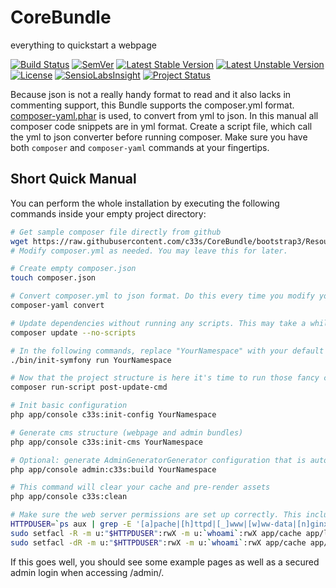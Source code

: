 CoreBundle
==========

everything to quickstart a webpage

[![Build Status]](https://travis-ci.org/c33s/CoreBundle)
[![SemVer]](http://semver.org)
[![Latest Stable Version]](https://packagist.org/packages/c33s/core-bundle) 
[![Latest Unstable Version]](https://packagist.org/packages/c33s/core-bundle) 
[![License]](https://packagist.org/packages/c33s/core-bundle)
[![SensioLabsInsight]](https://insight.sensiolabs.com/projects/c0b45e1c-695f-45d9-ac81-ce2c21ddbb7e)
[![Project Status]](http://stillmaintained.com/c33s/CoreBundle)


Because json is not a really handy format to read and it also lacks in commenting support, this Bundle supports the composer.yml format. [composer-yaml.phar](https://github.com/igorw/composer-yaml) 
is used, to convert from yml to json. In this manual all composer code snippets are in yml format. Create a script file, which call the yml to json converter before running composer. Make sure you 
have both `composer` and `composer-yaml` commands at your fingertips.

## Short Quick Manual

You can perform the whole installation by executing the following commands inside your empty project directory:      

```sh
# Get sample composer file directly from github
wget https://raw.githubusercontent.com/c33s/CoreBundle/bootstrap3/Resources/files/composer-example.yml -O composer.yml --no-check-certificate
# Modify composer.yml as needed. You may leave this for later.

# Create empty composer.json
touch composer.json

# Convert composer.yml to json format. Do this every time you modify your composer.yml
composer-yaml convert

# Update dependencies without running any scripts. This may take a while.
composer update --no-scripts

# In the following commands, replace "YourNamespace" with your default Namespace prefix you want to use for this project's bundles. Keep it short but helpful.
./bin/init-symfony run YourNamespace

# Now that the project structure is here it's time to run those fancy composer scripts
composer run-script post-update-cmd

# Init basic configuration
php app/console c33s:init-config YourNamespace

# Generate cms structure (webpage and admin bundles)
php app/console c33s:init-cms YourNamespace

# Optional: generate AdminGeneratorGenerator configuration that is automatically patched and correctly integrated into your project
php app/console admin:c33s:build YourNamespace

# This command will clear your cache and pre-render assets
php app/console c33s:clean

# Make sure the web server permissions are set up correctly. This includes the path for media uploads as well as the sqlite database used by default.
HTTPDUSER=`ps aux | grep -E '[a]pache|[h]ttpd|[_]www|[w]ww-data|[n]ginx' | grep -v root | head -1 | cut -d\  -f1`
sudo setfacl -R -m u:"$HTTPDUSER":rwX -m u:`whoami`:rwX app/cache app/logs app/data web/media
sudo setfacl -dR -m u:"$HTTPDUSER":rwX -m u:`whoami`:rwX app/cache app/logs app/data web/media

```

If this goes well, you should see some example pages as well as a secured admin login when accessing /admin/.


<!-- === references ============================================================================ -->
<!-- badges -->
[Build Status]:            https://img.shields.io/travis/c33s/CoreBundle.svg
[SemVer]:                  https://img.shields.io/:semver-master-orange.svg
[Latest Stable Version]:   https://poser.pugx.org/c33s/core-bundle/v/stable.png
[Latest Unstable Version]: https://poser.pugx.org/c33s/core-bundle/v/unstable.png
[License]:                 https://poser.pugx.org/c33s/core-bundle/license.png
[SensioLabsInsight]:       https://insight.sensiolabs.com/projects/c0b45e1c-695f-45d9-ac81-ce2c21ddbb7e/mini.png
[Project Status]:          http://stillmaintained.com/c33s/CoreBundle.png
[Packagist Version]:       http://img.shields.io/packagist/v/c33s/core-bundle.svg
[Packagist License]:       http://img.shields.io/packagist/l/c33s/core-bundle.svg

<!-- disabled 
[Build Status disabled1]:            https://travis-ci.org/c33s/CoreBundle.svg?branch=bootstrap3
[Build Status disabled2]:            http://img.shields.io/travis/c33s/CoreBundle/bootstrap3.svg
[SemVer disabled1]:                  http://img.shields.io/:semver-master-brightgreen.svg
 -->

<!-- links -->

<!-- unused -->
[composer]: http://getcomposer.org/
[convention-over-configuration]: http://en.wikipedia.org/wiki/Convention_over_configuration
[coveralls]: https://coveralls.io/
[github pages]: http://pages.github.com/
[github default branch]: https://help.github.com/articles/setting-the-default-branch-for-a-repository
[pathogen]: https://github.com/eloquent/pathogen
[psr-0]: https://github.com/php-fig/fig-standards/blob/master/accepted/PSR-0.md
[sami]: https://github.com/fabpot/Sami
[travis ci]: https://travis-ci.org/
